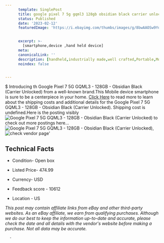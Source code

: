 ```yaml
---
      template: SinglePost
      title: google pixel 7 5g gqml3 128gb obsidian black carrier unlocked 
      status: Published
      date: '2023-02-12'
      featuredImage: 'https://i.ebayimg.com/thumbs/images/g/8bwAAOSw9YdjpeD7/s-l225.jpg'
       

      excerpt: >-
        [smartphone,device ,hand held device]
      meta:
      canonicalLink: ''
      description: [handheld,industrially made,well crafted,Portable,Mobile,Compact,Convenient,Lightweight,Maneuverable,Man-portable,Miniature,Carriable,Hand-held,Light,Holdable,Transportable,Mobile device,Pocket-sized,On-the-go,Wireless,Cordless,Compact size,Convenient size, smartphone,device ,hand held device]
      noindex: false
      

---
```

$
      Introducing th Google Pixel 7 5G GQML3 - 128GB - Obsidian Black (Carrier Unlocked) from a well-known brand.This Mobile device smartphone is sure to be a centerpiece in your home. [Click Here](https://www.ebay.com/itm/155323997559?hash=item242a081d77%3Ag%3A8bwAAOSw9YdjpeD7&mkevt=1&mkcid=1&mkrid=711-53200-19255-0&campid=%253CePNCampaignId%253E&customid=%253CreferenceId%253E&toolid=10049) to read more to learn about the shipping costs and additional details for the Google Pixel 7 5G GQML3 - 128GB - Obsidian Black (Carrier Unlocked). Shipping cost is undefined.Here is the posting visibly ![Google Pixel 7 5G GQML3 - 128GB - Obsidian Black (Carrier Unlocked)](https://i.ebayimg.com/thumbs/images/g/8bwAAOSw9YdjpeD7/s-l225.jpg) to check out more postings here... ![Google Pixel 7 5G GQML3 - 128GB - Obsidian Black (Carrier Unlocked)](https://i.ebayimg.com/images/g/8bwAAOSw9YdjpeD7/s-l1600.jpg), ![check vendor page](https://origin-galleryplus.ebayimg.com/ws/web/155323997559_2_0_1/225x225.jpg,https://origin-galleryplus.ebayimg.com/ws/web/155323997559_3_0_1/225x225.jpg)'

      

 ## Technical Facts 



     
      

 - Condition- Open box 


      

 - Listed Price- 474.99 


      

 - Currency- USD 


      

 - Feedback score - 10612 


      

 - Location - US 


      
      

 *_This post may contain affiliate links from eBay and other third-party websites. As an eBay affiliate, we earn from qualifying purchases. Although we do our best to keep the information up-to-date and accurate, please check the date and all details with the vendor's website before making a purchase. Not all data may be accurate._*




      -
